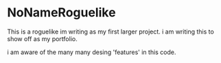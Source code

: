 NoNameRoguelike
===============

This is a roguelike im writing as my first larger project.
i am writing this to show off as my portfolio.

i am aware of the many many desing 'features' in this code.

